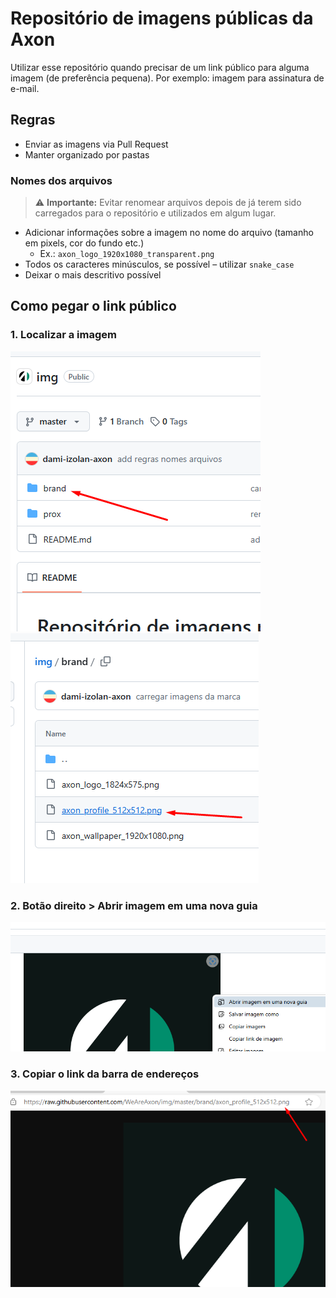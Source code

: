 # Repositório de imagens públicas da Axon

Utilizar esse repositório quando precisar de um link público para alguma imagem (de preferência pequena). Por exemplo: imagem para assinatura de e-mail.

## Regras

- Enviar as imagens via Pull Request
- Manter organizado por pastas

### Nomes dos arquivos

> ⚠️ **Importante:** Evitar renomear arquivos depois de já terem sido carregados para o repositório e utilizados em algum lugar.

- Adicionar informações sobre a imagem no nome do arquivo (tamanho em pixels, cor do fundo etc.)
  - Ex.: `axon_logo_1920x1080_transparent.png`
- Todos os caracteres minúsculos, se possível – utilizar `snake_case`
- Deixar o mais descritivo possível

## Como pegar o link público

### 1. Localizar a imagem

![Pasta](_readme/image-0.png)
![Arquivo](_readme/image-1.png)

### 2. Botão direito > Abrir imagem em uma nova guia

![alt text](_readme/image-2.png)

### 3. Copiar o link da barra de endereços

![alt text](_readme/image-3.png)
